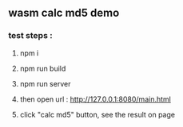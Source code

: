 ## wasm calc md5 demo


### test steps :

1. npm i

2. npm run build

3. npm run server

4. then open url : http://127.0.0.1:8080/main.html

5. click "calc md5" button, see the result on page